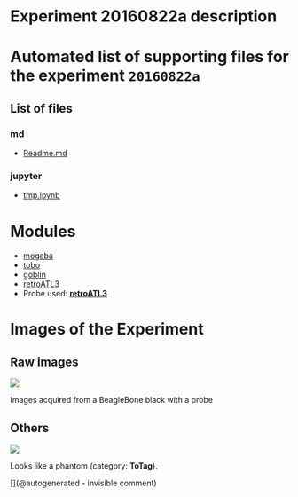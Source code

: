 # Experiment 20160822a description





# Automated list of supporting files for the __experiment `20160822a`__

## List of files

### md

* [Readme.md](/include/20160822/Readme.md)


### jupyter

* [tmp.ipynb](/tmp.ipynb)





# Modules

* [mogaba](/retired/mogaba/)
* [tobo](/retired/tobo/)
* [goblin](/goblin/)
* [retroATL3](/retroATL3/)
* Probe used: __[retroATL3](/include/probes/auto/retroATL3.md)__




# Images of the Experiment

## Raw images

![](/include/20160822/20160822-205141-fft-all.png)

Images acquired from a BeagleBone black with a probe

## Others

![](/include/20160822/phantom-actual-model40.png)

Looks like a phantom (category: __ToTag__).










[](@autogenerated - invisible comment)